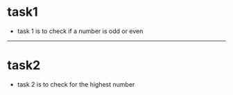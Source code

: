 # task1
* task 1 is to check if a number is odd or even
---
# task2
* task 2 is to check for the highest number
